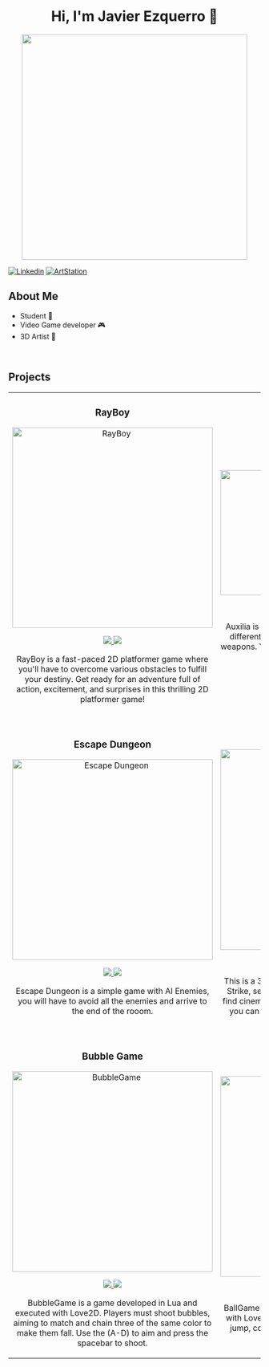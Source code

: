 <div align="center">
<h1 align="center">Hi, I'm Javier Ezquerro</a> 👋</h1>
<img src="https://www.gamingco.com.au/wp-content/uploads/2015/11/gamewarrior-0103-1400x788.jpg" height = "450">
</div>

[![Linkedin](https://img.shields.io/badge/LINKEDIN-blue)](https://www.linkedin.com/in/javier-ezquerro-fuentes-5a494a319/)
[![ArtStation](https://img.shields.io/badge/YOUTUBE-red)](https://www.youtube.com/@JEzquerroF)

## About Me

-  Student 🔭
- Video Game developer  🎮 
- 3D Artist  🎨
<br>

## Projects

<table>
  <tr>
    <td width="50%">
      <h3 align="center">RayBoy</h3>
      <div align="center">
        <a href="https://rayboyy.itch.io/rayboy" target="_blank">
          <img src="https://i.imgur.com/O3FzCXo.png" width="400" alt="RayBoy">
        </a>
        <p>
          <a href="https://rayboyy.itch.io/rayboy">
            <img src="https://img.shields.io/badge/ITCH.IO-white?style=for-the-badge&Color=black">
          </a>
          <a href="https://www.youtube.com/@RayBoyGame">
            <img src="https://img.shields.io/badge/YOUTUBE-red?style=for-the-badge&Color=black">
          </a>
        </p>
        <p>
          RayBoy is a fast-paced 2D platformer game where you'll have to overcome various obstacles to fulfill your destiny. 
          Get ready for an adventure full of action, excitement, and surprises in this thrilling 2D platformer game!
        </p>
      </div>
    </td>
    <td width="50%">
      <h3 align="center">Auxilia</h3>
      <div align="center">
        <a href="https://github.com/JEzquerroF/Auxilia" target="_blank">
          <img src="https://i.imgur.com/zGbRq9l.png" width="400" height = "250" alt="Auxilia">
        </a>
        <p>
          <a href="https://github.com/JEzquerroF/Auxilia" target="_blank">
            <img src="https://img.shields.io/badge/GITHUB-white?style=for-the-badge&logo=github&logoColor=black">
          </a>
          <a href="https://www.youtube.com/watch?v=HuN3VcajHgo&t=3s" target="_blank">
            <img src="https://img.shields.io/badge/YOUTUBE-red?style=for-the-badge&Color=black">
          </a>
        </p>
        <p>
          Auxilia is a Simple 2D action game, you will fight in differents dungeon beating enemies with a lot of weapons.  You will solve some puzzles to continue on the game. 
        </p>
      </div>
    </td>
  </tr>
  <tr>
    <td width = "50%">
      <h3 align = "center">Escape Dungeon</h3>
      <div align = "center">
        <a href = "https://github.com/JEzquerroF/Escape-Dungeon" target = _blank>
          <img src = "https://i.imgur.com/r1ES9tt.png" width = "400" alt = "Escape Dungeon">
        </a>
        <p>
            <a href= "https://github.com/JEzquerroF/Escape-Dungeon" target="_blank">
            <img src= "https://img.shields.io/badge/GITHUB-white?style=for-the-badge&logo=github&logoColor=black">
          </a>
          <a href="https://www.youtube.com/watch?v=L7sftl2pAWs" target="_blank">
            <img src="https://img.shields.io/badge/YOUTUBE-red?style=for-the-badge&Color=black">
          </a>
        </p>
        <p>
          Escape Dungeon is a simple game with AI Enemies, you will have to avoid all the enemies and arrive to the end of the rooom.
        </p>
      </div>
    </td>
    <td width = "50%">
      <h3 align = "center">Roman Era Dust</h3>
      <div align = "center">
        <a href = "https://www.youtube.com/watch?v=CWls8vjX2Ug" target = "_blank">
          <img src = "https://i.imgur.com/cIEf1uO.png" width = "400" alt= "Roman Era Dust">
        </a>
        <p>
            <a href= "https://github.com/JEzquerroF/JEzquerroF/releases/download/Build/Roman-Era-Dust.7z" target="_blank">
            <img src= "https://img.shields.io/badge/DOWNLOAD-white?style=for-the-badge&logoColor=black">
          </a>
          <a href="https://www.youtube.com/watch?v=CWls8vjX2Ug" target="_blank">
            <img src="https://img.shields.io/badge/YOUTUBE-red?style=for-the-badge&Color=black">
          </a>
        </p>
        <p>
          This is a 3D project, a remake of Dust from Counter Strike, set in the Roman Era. On YouTube, you can find cinematics of the entire map, and on Download, you can download the build and walk around the map.
        </p>
      </div>
    </td>
  </tr>
  <tr>
    <td width = "50%">
      <h3 align = "center">Bubble Game</h3>
        <div align = "center">
          <a href = "https://github.com/JEzquerroF/BubbleGame" target = "_blank">
          <img src = "https://i.imgur.com/H7jLQns.png" width = "400" alt = "BubbleGame">
          </a>
         <p>
            <a href= "https://github.com/JEzquerroF/BubbleGame" target="_blank">
            <img src= "https://img.shields.io/badge/GitHub-white?style=for-the-badge&logoColor=black">
          </a>
           <a href = "https://github.com/JEzquerroF/BubbleGame/releases/download/Game/BubbleGame.love" target = "_blank">
           <img src = "https://img.shields.io/badge/DOWNLOAD-white?style=for-the-badge&logoColor=black">
           </a>
        </p>
          <p>
            BubbleGame is a game developed in Lua and executed with Love2D. Players must shoot bubbles, aiming to match and chain three of the same color to make them fall. Use the (A-D) to aim and press the spacebar to shoot.
          </p>
        </div>
    </td>
    <td>
      <h3 align = "center">Ball Game</h3>
      <div align = "center"> 
        <a href = "https://www.youtube.com/watch?v=jMTjlZdwGxM" target = "_blank">
        <img src = "https://i.imgur.com/01EK2tv.png" width = "400" alt = "BallGame">
        </a>
        <p>
             <a href= "https://github.com/JEzquerroF/JEzquerroF/releases/download/Game/BallGame.zip" target="_blank">
            <img src= "https://img.shields.io/badge/DOWNLOAD-white?style=for-the-badge&logoColor=black">
          </a>
           <a href = "https://www.youtube.com/watch?v=jMTjlZdwGxM" target = "_blank">
           <img src = "https://img.shields.io/badge/YOUTUBE-red?style=for-the-badge&logoColor=black">
           </a>
        </p>
        <p>
            BallGame is a game developed in Lua and executed with Love2D. Bounce off the floor to increase your jump, collect all the coins, and reach the highest point.   
        </p>
      </div>
    </td>
  </tr>
</table>





<!--
**JEzquerroF/JEzquerroF** is a ✨ _special_ ✨ repository because its `README.md` (this file) appears on your GitHub profile.

Here are some ideas to get you started:

- 🔭 I’m currently working on ...
- 🌱 I’m currently learning ...
- 👯 I’m looking to collaborate on ...
- 🤔 I’m looking for help with ...
- 💬 Ask me about ...
- 📫 How to reach me: ...
- 😄 Pronouns: ...
- ⚡ Fun fact: ...
-->
